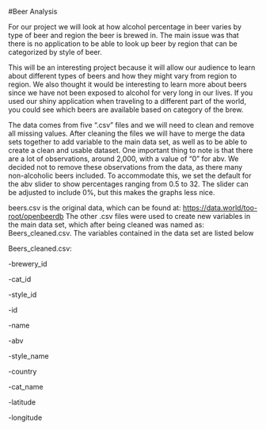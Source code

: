 #Beer Analysis

For our project we will look at how alcohol percentage in beer varies by type of beer and region the beer is brewed in. The main issue was that there is no application to be able to look up beer by region that can be categorized by style of beer. 

This will be an interesting project because it will allow our audience to learn about different types of beers and how they might vary from region to region. We also thought it would be interesting to learn more about beers since we have not been exposed to alcohol for very long in our lives. If you used our shiny application when traveling to a different part of the world, you could see which beers are available based on category of the brew.

The data comes from five “.csv” files and we will need to clean and remove all missing values. After cleaning the files we will have to merge the data sets together to add variable to the main data set, as well as to be able to create a clean and usable dataset. One important thing to note is that there are a lot of observations, around 2,000, with a value of “0” for abv. We decided not to remove these observations from the data, as there many non-alcoholic beers included. To accommodate this, we set the default for the abv slider to show percentages ranging from 0.5 to 32. The slider can be adjusted to include 0%, but this makes the graphs less nice.

beers.csv is the original data, which can be found at: https://data.world/too-root/openbeerdb
The other .csv files were used to create new variables in the main data set, which after being cleaned was named as: Beers_cleaned.csv. The variables contained in the data set are listed below

Beers_cleaned.csv:

-brewery_id

-cat_id

-style_id

-id

-name

-abv

-style_name

-country

-cat_name

-latitude

-longitude
